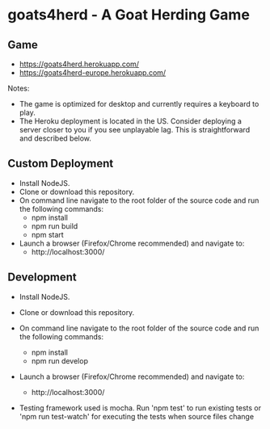 # goats4herd - A Goat Herding Game

## Game

-   https://goats4herd.herokuapp.com/
-   https://goats4herd-europe.herokuapp.com/

Notes:

-   The game is optimized for desktop and currently requires a keyboard to play.
-   The Heroku deployment is located in the US. Consider deploying a server closer to you if you see unplayable lag. This is straightforward and described below.

## Custom Deployment

-   Install NodeJS.
-   Clone or download this repository.
-   On command line navigate to the root folder of the source code and run the following commands:
    -   npm install
    -   npm run build
    -   npm start
-   Launch a browser (Firefox/Chrome recommended) and navigate to:
    -   http://localhost:3000/

## Development

-   Install NodeJS.
-   Clone or download this repository.
-   On command line navigate to the root folder of the source code and run the following commands:
    -   npm install
    -   npm run develop
-   Launch a browser (Firefox/Chrome recommended) and navigate to:

    -   http://localhost:3000/

-   Testing framework used is mocha. Run 'npm test' to run existing tests or 'npm run test-watch' for executing the tests when source files change
